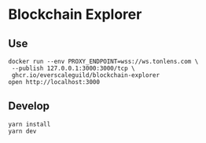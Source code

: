 # Blockchain Explorer

## Use

```shell
docker run --env PROXY_ENDPOINT=wss://ws.tonlens.com \
 --publish 127.0.0.1:3000:3000/tcp \
 ghcr.io/everscaleguild/blockchain-explorer
open http://localhost:3000
```

## Develop

```shell
yarn install
yarn dev
```
